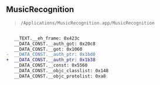 ## MusicRecognition

> `/Applications/MusicRecognition.app/MusicRecognition`

```diff

   __TEXT.__eh_frame: 0x423c
   __DATA_CONST.__auth_got: 0x20c8
   __DATA_CONST.__got: 0x1060
-  __DATA_CONST.__auth_ptr: 0x1bd0
+  __DATA_CONST.__auth_ptr: 0x1b38
   __DATA_CONST.__const: 0x5560
   __DATA_CONST.__objc_classlist: 0x148
   __DATA_CONST.__objc_protolist: 0xa8

```

